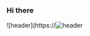 ### Hi there 
![header](https://![header](https://capsule-render.vercel.app/api?type=wave&color=auto&height=300&section=header&text=Hello%20👋%20I'm%20MINSEO🤪&fontSize=90)

<!--
**imkmsh/imkmsh** is a ✨ _special_ ✨ repository because its `README.md` (this file) appears on your GitHub profile.

Here are some ideas to get you started:

- 🔭 I’m currently working on ...
- 🌱 I’m currently learning ...
- 👯 I’m looking to collaborate on ...
- 🤔 I’m looking for help with ...
- 💬 Ask me about ...
- 📫 How to reach me: ...
- 😄 Pronouns: ...
- ⚡ Fun fact: ...
-->
